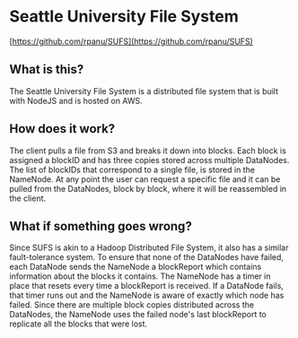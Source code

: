 # Seattle University File System
[https://github.com/rpanu/SUFS](https://github.com/rpanu/SUFS)

## What is this?
The Seattle University File System is a distributed file system that is built with NodeJS and is hosted on AWS.

## How does it work?
The client pulls a file from S3 and breaks it down into blocks. Each block is assigned a blockID and has three copies stored across multiple DataNodes. The list of blockIDs that correspond to a single file, is stored in the NameNode. At any point the user can request a specific file and it can be pulled from the DataNodes, block by block, where it will be reassembled in the client. 

## What if something goes wrong?
Since SUFS is akin to a Hadoop Distributed File System, it also has a similar fault-tolerance system. To ensure that none of the DataNodes have failed, each DataNode sends the NameNode a blockReport which contains information about the blocks it contains. The NameNode has a timer in place that resets every time a blockReport is received. If a DataNode fails, that timer runs out and the NameNode is aware of exactly which node has failed. Since there are multiple block copies distributed across the DataNodes, the NameNode uses the failed node's last blockReport to replicate all the blocks that were lost.
